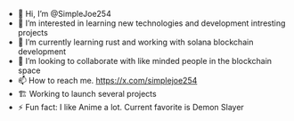 - 👋 Hi, I’m @SimpleJoe254
- 👀 I’m interested in learning new technologies and development intresting projects
- 🌱 I’m currently learning rust and working with solana blockchain development
- 💞️ I’m looking to collaborate with like minded people in the blockchain space
- 📫 How to reach me. https://x.com/simplejoe254
- 🏗️ Working to launch several projects
- ⚡ Fun fact: I like Anime a lot. Current favorite is Demon Slayer

<!---
SimpleJoe254/SimpleJoe254 is a ✨ special ✨ repository because its `README.md` (this file) appears on your GitHub profile.
You can click the Preview link to take a look at your changes.
--->
